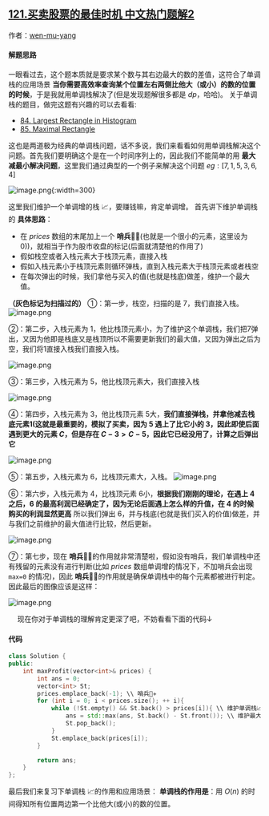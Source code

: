 ## [121.买卖股票的最佳时机 中文热门题解2](https://leetcode.cn/problems/best-time-to-buy-and-sell-stock/solutions/100000/c-li-yong-shao-bing-wei-hu-yi-ge-dan-diao-zhan-tu-)

作者：[wen-mu-yang](https://leetcode.cn/u/wen-mu-yang)
#### 解题思路
一眼看过去，这个题本质就是要求某个数与其右边最大的数的差值，这符合了单调栈的应用场景 **当你需要高效率查询某个位置左右两侧比他大（或小）的数的位置的时候**，于是我就用单调栈解决了(但是发现题解很多都是 $dp$，哈哈)。
关于单调栈的题目，做完这题有兴趣的可以去看看:
- [84. Largest Rectangle in Histogram](https://leetcode-cn.com/problems/largest-rectangle-in-histogram/)
- [85. Maximal Rectangle](https://leetcode-cn.com/problems/maximal-rectangle/)

这也是两道极为经典的单调栈问题，话不多说，我们来看看如何用单调栈解决这个问题。首先我们要明确这个是在一个时间序列上的，因此我们不能简单的用 **最大减最小解决问题**，这里我们通过典型的一个例子来解决这个问题
$eg: [7, 1, 5, 3, 6, 4]$

![image.png](https://pic.leetcode-cn.com/823d3b540ca1ad56c22085d3c95cb31c369ef3c607f6ef5447acf4dbb9aa3cd8-image.png){:width=300}


这里我们维护一个单调增的栈 📈，要赚钱嘛，肯定单调增。
首先讲下维护单调栈的 **具体思路**：
- 在 $prices$ 数组的末尾加上一个 **哨兵**👨‍✈️(也就是一个很小的元素，这里设为 0))，就相当于作为股市收盘的标记(后面就清楚他的作用了)
- 假如栈空或者入栈元素大于栈顶元素，直接入栈
- 假如入栈元素小于栈顶元素则循环弹栈，直到入栈元素大于栈顶元素或者栈空
- 在每次弹出的时候，我们拿他与买入的值(也就是栈底)做差，维护一个最大值。

**（灰色标记为扫描过的）**
①：第一步，栈空，扫描的是 $7$，我们直接入栈。
![image.png](https://pic.leetcode-cn.com/15998e65fe741c819a8d5f82299dc78b7c0407f782a270fbfd5f7422ea385ed7-image.png)

②：第二步，入栈元素为 $1$，他比栈顶元素小，为了维护这个单调栈，我们把7弹出，又因为他即是栈底又是栈顶所以不需要更新我们的最大值，又因为弹出之后为空，我们将$1$直接入栈我们直接入栈。

![image.png](https://pic.leetcode-cn.com/45136e121f6154d4a60de89341b37168cfe31471e5393741acf224a1c6b5cc2f-image.png)

③：第三步，入栈元素为 $5$，他比栈顶元素大，我们直接入栈

![image.png](https://pic.leetcode-cn.com/6dfe8aa005636a1ee10201bba3c80479c7465a49272d4b4001aecd66388a4107-image.png)

④：第四步，入栈元素为 $3$，他比栈顶元素 $5$大，**我们直接弹栈，并拿他减去栈底元素$1$(这就是最重要的，模拟了买卖，因为 5 遇上了比它小的 3，因此即使后面遇到更大的元素 $C$，但是存在 $C - 3 > C - 5$，因此它已经没用了，计算之后弹出它**

![image.png](https://pic.leetcode-cn.com/c6549566891a8a73a2aefc98dd65c71bde518625fe2644a72d8e505bf08e1ebd-image.png)


⑤：第五步，入栈元素为 $6$，比栈顶元素大，入栈。
![image.png](https://pic.leetcode-cn.com/e762a53fd3eb9e2907aa30554ac083342945bb6f2f9b548fd89c160f2ea08cf8-image.png)

⑥：第六步，入栈元素为 $4$，比栈顶元素 $6$小，**根据我们刚刚的理论，在遇上 $4$ 之后，$6$ 的最高利润已经确定了，因为无论后面遇上怎么样的升值，在 4 的时候购买的利润显然更高** 所以我们弹出 $6$，并与栈底(也就是我们买入的价值)做差，并与我们之前维护的最大值进行比较，然后更新。

![image.png](https://pic.leetcode-cn.com/ad526e0effa8b00fc1c7e0ea440d246fd58052eed78260d422a082e2c684cf6b-image.png)

⑦：第七步，现在 **哨兵**👨‍✈️的作用就非常清楚啦，假如没有哨兵，我们单调栈中还有残留的元素没有进行判断(比如 $prices$ 数组单调增的情况下，不加哨兵会出现 `max=0` 的情况)，因此 **哨兵**👨‍✈️的作用就是确保单调栈中的每个元素都被进行判定。因此最后的图像应该是这样：

![image.png](https://pic.leetcode-cn.com/018efc54412997315ffda187ddcf98be398489329b0b847055774bb1a56f8cb1-image.png)

&emsp; 现在你对于单调栈的理解肯定更深了吧，不妨看看下面的代码↓

#### 代码

```C++ []
class Solution {
public:
    int maxProfit(vector<int>& prices) {
        int ans = 0;
        vector<int> St;
        prices.emplace_back(-1); \\ 哨兵👨‍✈️
        for (int i = 0; i < prices.size(); ++ i){
            while (!St.empty() && St.back() > prices[i]){ \\ 维护单调栈📈
                ans = std::max(ans, St.back() - St.front()); \\ 维护最大值
                St.pop_back();
            }
            St.emplace_back(prices[i]);
        }

        return ans;
    }
};
```
最后我们来复习下单调栈 📈的作用和应用场景：
**单调栈的作用是**：用 $O(n)$ 的时间得知所有位置两边第一个比他大(或小)的数的位置。